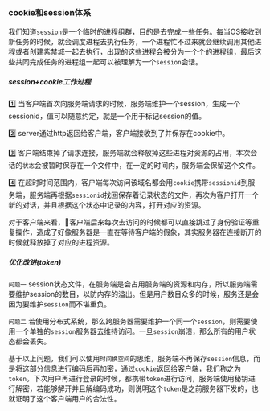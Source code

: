 ### cookie和session体系

我们知道`session`是一个临时的进程组群，目的是去完成一些任务。每当OS接收到新任务的时候，就会调度进程去执行任务，一个进程忙不过来就会继续调用其他进程或者创建紫禁城一起去执行，出现的这些进程会被分为一个个的进程组，最后这些共同完成任务的进程组一起可以被理解为一个`session`会话。

##### session+cookie工作过程
1️⃣ 当客户端首次向服务端请求的时候，服务端维护一个session，生成一个sessionid，值可以随意约定，就是一个用于标记session的值。

2️⃣ server通过http返回给客户端，客户端接收到了并保存在cookie中。

3️⃣ 客户端结束掉了请求连接，服务端就会释放掉这些进程对资源的占用，本次会话的`状态`会被暂时保存在一个文件中，在一定的时间内，服务端会保留这个文件。

4️⃣ 在超时时间范围内，客户端每次访问该域名都会用`cookie`携带`sessionid`到服务端，服务端再根据`sessionid`找回保存着记录状态的文件，再次为客户打开一个新的对话，并且根据这个状态中记录的内容，打开对应的资源。

对于客户端来看，客户端后来每次去访问的时候都可以直接跳过了身份验证等重复操作，造成了好像服务器是一直在等待客户端的假象，其实服务器在连接断开的时候就释放掉了对应的进程资源。

##### 优化改进(token)
`问题一`
session状态文件，在服务端是会占用服务端的资源和内存，所以服务端需要维护session的数目，以防内存的溢出。但是用户数目众多的时候，服务还是会因为要维护`session`而不堪重负。  

`问题二`
若使用分布式系统，那么跨服务器需要维护一个同一个`session`，则需要使用一个单独的`session`服务器去维持访问。一旦`session`崩溃，那么所有的用户状态都会丢失。

基于以上问题，我们可以使用`时间换空间`的思维，服务端不再保存`session`信息，而是将这部分信息进行编码后再加密，通过`cookie`返回给客户端，我们称之为`token`。下次用户再进行登录的时候，都携带`token`进行访问，服务端使用秘钥进行解密，若能够解开并且解编码成功，则说明这个`token`是之前服务器下发的，也就证明了这个客户端用户的合法性。